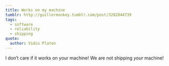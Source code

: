 ```yaml
---
title: Works on my machine
tumblr: http://guillermonkey.tumblr.com/post/3282844739
tags:
  - software
  - reliability
  - shipping
quote:
  author: Vidiu Platon
---
```


I don’t care if it works on your machine! We are not shipping *your* machine!
